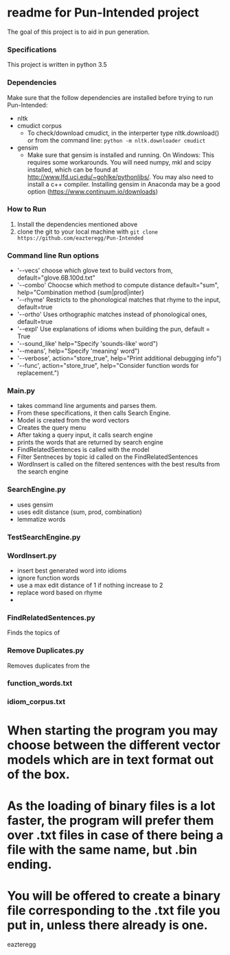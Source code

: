 # readme for Pun-Intended project
The goal of this project is to aid in pun generation.

### Specifications
This project is written in python 3.5

### Dependencies
Make sure that the follow dependencies are installed before trying to run Pun-Intended:
- nltk
- cmudict corpus
    - To check/download cmudict, in the interperter type nltk.download() or from the command line: `python -m nltk.downloader cmudict`
- gensim
    - Make sure that gensim is installed and running. On Windows: This requires some workarounds. You will need numpy, mkl and scipy installed, which can be found at http://www.lfd.uci.edu/~gohlke/pythonlibs/. You may also need to install a c++ compiler. Installing gensim in Anaconda may be a good option (https://www.continuum.io/downloads)

### How to Run
1.  Install the dependencies mentioned above
2. clone the git to your local machine with `git clone https://github.com/eazteregg/Pun-Intended`


### Command line Run options
- '--vecs' choose which glove text to build vectors from, default="glove.6B.100d.txt"
- '--combo' Choocse which method to compute distance default="sum", help="Combination method {sum|prod|inter}
- '--rhyme' Restricts to the phonological matches that rhyme to the input, default=true
- '--ortho' Uses orthographic matches instead of phonological ones, default=true
- '--expl'  Use explanations of idioms when building the pun, default = True
- '--sound_like' help="Specify 'sounds-like' word")
- '--means', help="Specify 'meaning' word")
- '--verbose', action="store_true", help="Print additional debugging info")
- '--func', action="store_true", help="Consider function words for replacement.")


### Main.py
- takes command line arguments and parses them. 
- From these specifications, it then calls Search Engine.
- Model is created from the word vectors
- Creates the query menu
- After taking a query input, it calls search engine
- prints the words that are returned by search engine
- FindRelatedSentences is called with the model
- Filter Sentneces by topic id called on the FindRelatedSentences
- WordInsert is called on the filtered sentences with the best results from the search engine

### SearchEngine.py
- uses gensim
- uses edit distance (sum, prod, combination)
- lemmatize words

### TestSearchEngine.py

### WordInsert.py
- insert best generated word into idioms
- ignore function words
- use a max edit distance of 1 if nothing increase to 2
- replace word based on rhyme
- 

### FindRelatedSentences.py
Finds the topics of 

### Remove Duplicates.py
Removes duplicates from the 

### function_words.txt

### idiom_corpus.txt

# When starting the program you may choose between the different vector models which are in text format out of the box.
# As the loading of binary files is a lot faster, the program will prefer them over .txt files in case of there being a file with the same name, but .bin ending.
# You will be offered to create a binary file corresponding to the .txt file you put in, unless there already is one.


eazteregg
